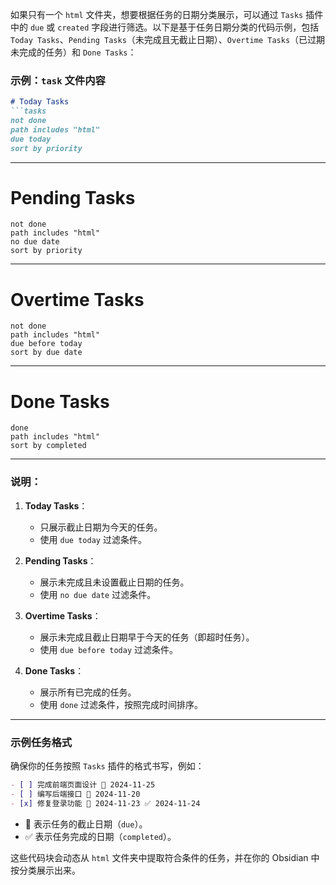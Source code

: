 如果只有一个 `html` 文件夹，想要根据任务的日期分类展示，可以通过 `Tasks` 插件中的 `due` 或 `created` 字段进行筛选。以下是基于任务日期分类的代码示例，包括 `Today Tasks`、`Pending Tasks`（未完成且无截止日期）、`Overtime Tasks`（已过期未完成的任务）和 `Done Tasks`：

### 示例：`task` 文件内容

````markdown
# Today Tasks
```tasks
not done
path includes "html"
due today
sort by priority
````

---

# Pending Tasks

```tasks
not done
path includes "html"
no due date
sort by priority
```

---

# Overtime Tasks

```tasks
not done
path includes "html"
due before today
sort by due date
```

---

# Done Tasks

```tasks
done
path includes "html"
sort by completed
```

---

### 说明：

1. **Today Tasks**：
    
    - 只展示截止日期为今天的任务。
    - 使用 `due today` 过滤条件。
2. **Pending Tasks**：
    
    - 展示未完成且未设置截止日期的任务。
    - 使用 `no due date` 过滤条件。
3. **Overtime Tasks**：
    
    - 展示未完成且截止日期早于今天的任务（即超时任务）。
    - 使用 `due before today` 过滤条件。
4. **Done Tasks**：
    
    - 展示所有已完成的任务。
    - 使用 `done` 过滤条件，按照完成时间排序。

---

### 示例任务格式

确保你的任务按照 `Tasks` 插件的格式书写，例如：

```markdown
- [ ] 完成前端页面设计 📅 2024-11-25
- [ ] 编写后端接口 📅 2024-11-20
- [x] 修复登录功能 📅 2024-11-23 ✅ 2024-11-24
```

- 📅 表示任务的截止日期（`due`）。
- ✅ 表示任务完成的日期（`completed`）。

这些代码块会动态从 `html` 文件夹中提取符合条件的任务，并在你的 Obsidian 中按分类展示出来。